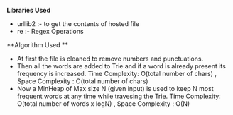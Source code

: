 **Libraries Used**
 - urllib2 :- to get the contents of hosted file
 - re :- Regex Operations


**Algorithm Used **
 - At first the file is cleaned to remove numbers and punctuations. 
 - Then all the words are added to Trie and if a word is already present its frequency is increased. Time Complexity: O(total number of chars) , Space Complexity :  O(total number of chars)
 - Now a MinHeap of Max size N (given input) is used to keep N most frequent words at any time while travesing the Trie. Time Complexity: O(total number of words x logN) , Space Complexity :  O(N)

